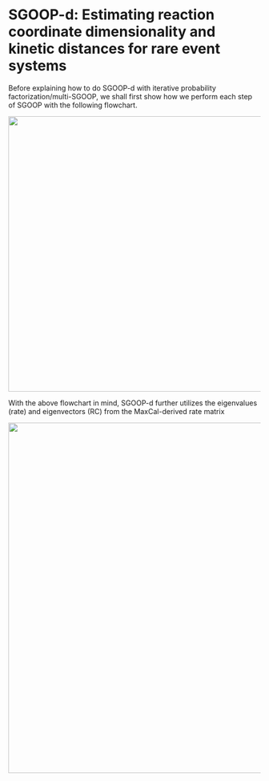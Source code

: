 # SGOOP-d: Estimating reaction coordinate dimensionality and kinetic distances for rare event systems


Before explaining how to do SGOOP-d with iterative probability factorization/multi-SGOOP, we shall first show how we perform each step of SGOOP with the following flowchart.


<img src="https://user-images.githubusercontent.com/22850008/115948672-6ec29a00-a49d-11eb-81e2-1935b6d40ff9.png" width="550">

With the above flowchart in mind, SGOOP-d further utilizes the eigenvalues (rate) and eigenvectors (RC) from the MaxCal-derived rate matrix

<img src="https://user-images.githubusercontent.com/22850008/115948744-ff00df00-a49d-11eb-8953-3141ae008dcc.png" width="700">
